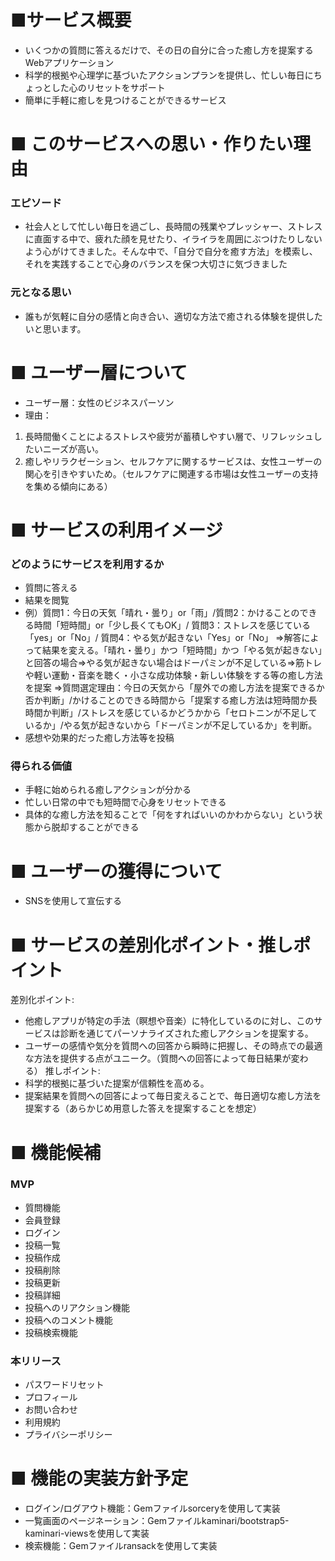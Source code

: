 # ■サービス概要
* いくつかの質問に答えるだけで、その日の自分に合った癒し方を提案するWebアプリケーション
* 科学的根拠や心理学に基づいたアクションプランを提供し、忙しい毎日にちょっとした心のリセットをサポート
* 簡単に手軽に癒しを見つけることができるサービス

# ■ このサービスへの思い・作りたい理由
### エピソード
* 社会人として忙しい毎日を過ごし、長時間の残業やプレッシャー、ストレスに直面する中で、疲れた顔を見せたり、イライラを周囲にぶつけたりしないよう心がけてきました。そんな中で、「自分で自分を癒す方法」を模索し、それを実践することで心身のバランスを保つ大切さに気づきました
### 元となる思い
* 誰もが気軽に自分の感情と向き合い、適切な方法で癒される体験を提供したいと思います。

# ■ ユーザー層について
* ユーザー層：女性のビジネスパーソン
* 理由：
1. 長時間働くことによるストレスや疲労が蓄積しやすい層で、リフレッシュしたいニーズが高い。
2. 癒しやリラクゼーション、セルフケアに関するサービスは、女性ユーザーの関心を引きやすいため。（セルフケアに関連する市場は女性ユーザーの支持を集める傾向にある）

# ■ サービスの利用イメージ
### どのようにサービスを利用するか
* 質問に答える
* 結果を閲覧
* 例）質問1：今日の天気「晴れ・曇り」or「雨」/質問2：かけることのできる時間「短時間」or「少し長くてもOK」/ 質問3：ストレスを感じている「yes」or「No」/ 質問4：やる気が起きない「Yes」or「No」
⇒解答によって結果を変える。「晴れ・曇り」かつ「短時間」かつ「やる気が起きない」と回答の場合⇒やる気が起きない場合はドーパミンが不足している⇒筋トレや軽い運動・音楽を聴く・小さな成功体験・新しい体験をする等の癒し方法を提案
⇒質問選定理由：今日の天気から「屋外での癒し方法を提案できるか否か判断」/かけることのできる時間から「提案する癒し方法は短時間か長時間か判断」/ストレスを感じているかどうかから「セロトニンが不足しているか」/やる気が起きないから「ドーパミンが不足しているか」を判断。
* 感想や効果的だった癒し方法等を投稿
### 得られる価値
* 手軽に始められる癒しアクションが分かる
* 忙しい日常の中でも短時間で心身をリセットできる
* 具体的な癒し方法を知ることで「何をすればいいのかわからない」という状態から脱却することができる

# ■ ユーザーの獲得について
* SNSを使用して宣伝する

# ■ サービスの差別化ポイント・推しポイント
差別化ポイント:
* 他癒しアプリが特定の手法（瞑想や音楽）に特化しているのに対し、このサービスは診断を通じてパーソナライズされた癒しアクションを提案する。
* ユーザーの感情や気分を質問への回答から瞬時に把握し、その時点での最適な方法を提供する点がユニーク。（質問への回答によって毎日結果が変わる）
推しポイント:
* 科学的根拠に基づいた提案が信頼性を高める。
* 提案結果を質問への回答によって毎日変えることで、毎日適切な癒し方法を提案する（あらかじめ用意した答えを提案することを想定）

# ■ 機能候補
### MVP
* 質問機能
* 会員登録
* ログイン
* 投稿一覧
* 投稿作成
* 投稿削除
* 投稿更新
* 投稿詳細
* 投稿へのリアクション機能
* 投稿へのコメント機能
* 投稿検索機能

### 本リリース
* パスワードリセット
* プロフィール
* お問い合わせ
* 利用規約
* プライバシーポリシー

# ■ 機能の実装方針予定
* ログイン/ログアウト機能：Gemファイルsorceryを使用して実装
* 一覧画面のページネーション：Gemファイルkaminari/bootstrap5-kaminari-viewsを使用して実装
* 検索機能：Gemファイルransackを使用して実装
